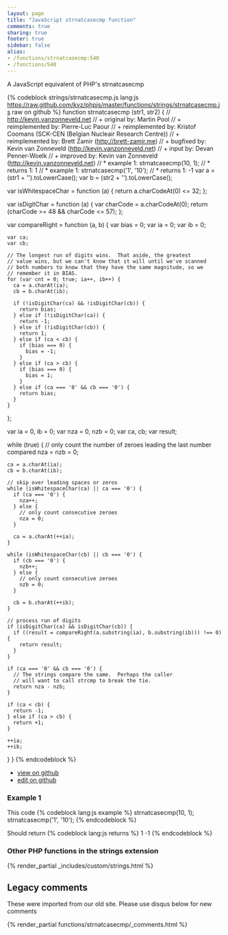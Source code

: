```yaml
---
layout: page
title: "JavaScript strnatcasecmp function"
comments: true
sharing: true
footer: true
sidebar: false
alias:
- /functions/strnatcasecmp:540
- /functions/540
---
```

<!-- Generated by Rakefile:build -->
A JavaScript equivalent of PHP's strnatcasecmp

{% codeblock strings/strnatcasecmp.js lang:js https://raw.github.com/kvz/phpjs/master/functions/strings/strnatcasecmp.js raw on github %}
function strnatcasecmp (str1, str2) {
  // http://kevin.vanzonneveld.net
  // +      original by: Martin Pool
  // + reimplemented by: Pierre-Luc Paour
  // + reimplemented by: Kristof Coomans (SCK-CEN (Belgian Nucleair Research Centre))
  // + reimplemented by: Brett Zamir (http://brett-zamir.me)
  // +      bugfixed by: Kevin van Zonneveld (http://kevin.vanzonneveld.net)
  // +         input by: Devan Penner-Woelk
  // +      improved by: Kevin van Zonneveld (http://kevin.vanzonneveld.net)
  // *        example 1: strnatcasecmp(10, 1);
  // *        returns 1: 1
  // *        example 1: strnatcasecmp('1', '10');
  // *        returns 1: -1
  var a = (str1 + '').toLowerCase();
  var b = (str2 + '').toLowerCase();

  var isWhitespaceChar = function (a) {
    return a.charCodeAt(0) <= 32;
  };

  var isDigitChar = function (a) {
    var charCode = a.charCodeAt(0);
    return (charCode >= 48 && charCode <= 57);
  };

  var compareRight = function (a, b) {
    var bias = 0;
    var ia = 0;
    var ib = 0;

    var ca;
    var cb;

    // The longest run of digits wins.  That aside, the greatest
    // value wins, but we can't know that it will until we've scanned
    // both numbers to know that they have the same magnitude, so we
    // remember it in BIAS.
    for (var cnt = 0; true; ia++, ib++) {
      ca = a.charAt(ia);
      cb = b.charAt(ib);

      if (!isDigitChar(ca) && !isDigitChar(cb)) {
        return bias;
      } else if (!isDigitChar(ca)) {
        return -1;
      } else if (!isDigitChar(cb)) {
        return 1;
      } else if (ca < cb) {
        if (bias === 0) {
          bias = -1;
        }
      } else if (ca > cb) {
        if (bias === 0) {
          bias = 1;
        }
      } else if (ca === '0' && cb === '0') {
        return bias;
      }
    }
  };

  var ia = 0,
    ib = 0;
  var nza = 0,
    nzb = 0;
  var ca, cb;
  var result;

  while (true) {
    // only count the number of zeroes leading the last number compared
    nza = nzb = 0;

    ca = a.charAt(ia);
    cb = b.charAt(ib);

    // skip over leading spaces or zeros
    while (isWhitespaceChar(ca) || ca === '0') {
      if (ca === '0') {
        nza++;
      } else {
        // only count consecutive zeroes
        nza = 0;
      }

      ca = a.charAt(++ia);
    }

    while (isWhitespaceChar(cb) || cb === '0') {
      if (cb === '0') {
        nzb++;
      } else {
        // only count consecutive zeroes
        nzb = 0;
      }

      cb = b.charAt(++ib);
    }

    // process run of digits
    if (isDigitChar(ca) && isDigitChar(cb)) {
      if ((result = compareRight(a.substring(ia), b.substring(ib))) !== 0) {
        return result;
      }
    }

    if (ca === '0' && cb === '0') {
      // The strings compare the same.  Perhaps the caller
      // will want to call strcmp to break the tie.
      return nza - nzb;
    }

    if (ca < cb) {
      return -1;
    } else if (ca > cb) {
      return +1;
    }

    ++ia;
    ++ib;
  }
}
{% endcodeblock %}

 - [view on github](https://github.com/kvz/phpjs/blob/master/functions/strings/strnatcasecmp.js)
 - [edit on github](https://github.com/kvz/phpjs/edit/master/functions/strings/strnatcasecmp.js)

### Example 1
This code
{% codeblock lang:js example %}
strnatcasecmp(10, 1);
strnatcasecmp('1', '10');
{% endcodeblock %}

Should return
{% codeblock lang:js returns %}
1
-1
{% endcodeblock %}


### Other PHP functions in the strings extension
{% render_partial _includes/custom/strings.html %}
## Legacy comments
These were imported from our old site. Please use disqus below for new comments
<div style="overflow-y: scroll; max-height: 500px;">
{% render_partial functions/strnatcasecmp/_comments.html %}
</div>
